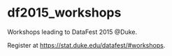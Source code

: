 df2015_workshops
================

Workshops leading to DataFest 2015 @Duke.

Register at https://stat.duke.edu/datafest/#workshops.